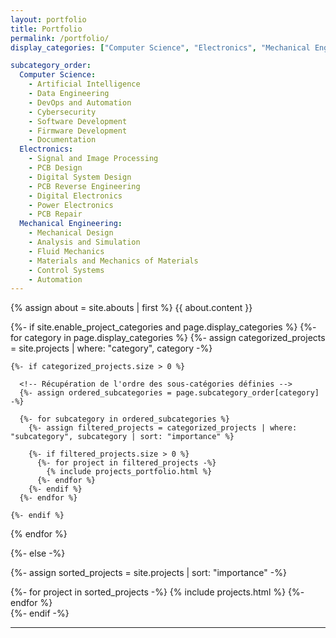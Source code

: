 ```yaml
---
layout: portfolio
title: Portfolio
permalink: /portfolio/
display_categories: ["Computer Science", "Electronics", "Mechanical Engineering"]

subcategory_order:
  Computer Science:
    - Artificial Intelligence
    - Data Engineering
    - DevOps and Automation
    - Cybersecurity
    - Software Development
    - Firmware Development
    - Documentation
  Electronics:
    - Signal and Image Processing
    - PCB Design
    - Digital System Design
    - PCB Reverse Engineering
    - Digital Electronics
    - Power Electronics
    - PCB Repair
  Mechanical Engineering:
    - Mechanical Design
    - Analysis and Simulation
    - Fluid Mechanics
    - Materials and Mechanics of Materials
    - Control Systems
    - Automation
---
```

{% assign about = site.abouts | first %}
{{ about.content }}

<!-- pages/projects.md -->
<div class="projects">
{%- if site.enable_project_categories and page.display_categories %}
  <!-- Parcours des catégories -->
  {%- for category in page.display_categories %}
    {%- assign categorized_projects = site.projects | where: "category", category -%}

    {%- if categorized_projects.size > 0 %}
      
      <!-- Récupération de l'ordre des sous-catégories définies -->
      {%- assign ordered_subcategories = page.subcategory_order[category] -%}

      {%- for subcategory in ordered_subcategories %}
        {%- assign filtered_projects = categorized_projects | where: "subcategory", subcategory | sort: "importance" %}
        
        {%- if filtered_projects.size > 0 %}
          {%- for project in filtered_projects -%}
            {% include projects_portfolio.html %}
          {%- endfor %}
        {%- endif %}
      {%- endfor %}
      
    {%- endif %}
  {% endfor %}

{%- else -%}
  <!-- Affichage sans catégories -->
  {%- assign sorted_projects = site.projects | sort: "importance" -%}
  <div class="grid">
    {%- for project in sorted_projects -%}
      {% include projects.html %}
    {%- endfor %}
  </div>
{%- endif -%}
</div>

---

